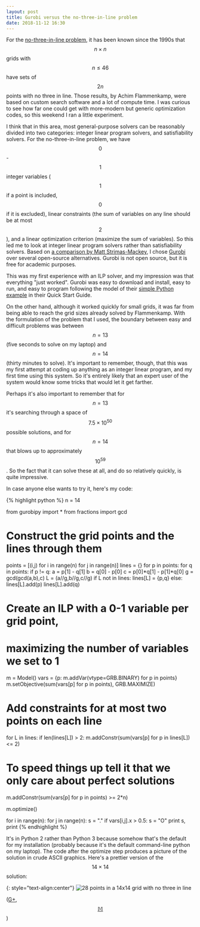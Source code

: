 ```yaml
---
layout: post
title: Gurobi versus the no-three-in-line problem
date: 2018-11-12 16:30
---
```

For the [no-three-in-line problem](https://en.wikipedia.org/wiki/No-three-in-line_problem), it has been known since the 1990s that $$n\times n$$ grids with $$n\le 46$$ have sets of $$2n$$ points with no three in line. Those results, by Achim Flammenkamp, were based on custom search software and a lot of compute time. I was curious to see how far one could get with more-modern but generic optimization codes, so this weekend I ran a little experiment.

I think that in this area, most general-purpose solvers can be reasonably divided into two categories: integer linear program solvers, and satisfiability solvers. For the no-three-in-line problem, we have $$0$$-$$1$$ integer variables ($$1$$ if a point is included, $$0$$ if it is excluded), linear constraints (the sum of variables on any line should be at most $$2$$), and a linear optimization criterion (maximize the sum of variables). So this led me to look at integer linear program solvers rather than satisfiability solvers. Based on [a comparison by Matt Strimas-Mackey](http://strimas.com/prioritization/ilp-performance/), I chose [Gurobi](http://www.gurobi.com/) over several open-source alternatives. Gurobi is not open source, but it is free for academic purposes.

This was my first experience with an ILP solver, and my impression was that everything "just worked". Gurobi was easy to download and install, easy to run, and easy to program following the model of their [simple Python example](http://www.gurobi.com/documentation/8.1/quickstart_windows/py_simple_python_example.html) in their Quick Start Guide.

On the other hand, although it worked quickly for small grids, it was far from being able to reach the grid sizes already solved by Flammenkamp. With the formulation of the problem that I used, the boundary between easy and difficult problems was between $$n=13$$ (five seconds to solve on my laptop) and $$n=14$$ (thirty minutes to solve). It's important to remember, though, that this was my first attempt at coding up anything as an integer linear program, and my first time using this system. So it's entirely likely that an expert user of the system would know some tricks that would let it get farther.

Perhaps it's also important to remember that for $$n=13$$ it's searching through a space of $$7.5\times 10^{50}$$ possible solutions, and for $$n=14$$ that blows up to approximately $$10^{59}$$. So the fact that it can solve these at all, and do so relatively quickly, is quite impressive.

In case anyone else wants to try it, here's my code:

{% highlight python %}
n = 14

from gurobipy import *
from fractions import gcd

# Construct the grid points and the lines through them
points = [(i,j) for i in range(n) for j in range(n)]
lines = {}
for p in points:
    for q in points:
        if p != q:
            a = p[1] - q[1]
            b = q[0] - p[0]
            c = p[0]*q[1] - p[1]*q[0]
            g = gcd(gcd(a,b),c)
            L = (a//g,b//g,c//g)
            if L not in lines:
                lines[L] = {p,q}
            else:
                lines[L].add(p)
                lines[L].add(q)

# Create an ILP with a 0-1 variable per grid point,
# maximizing the number of variables we set to 1
m = Model()
vars = {p: m.addVar(vtype=GRB.BINARY) for p in points}
m.setObjective(sum(vars[p] for p in points), GRB.MAXIMIZE)

# Add constraints for at most two points on each line
for L in lines:
    if len(lines[L]) > 2:
        m.addConstr(sum(vars[p] for p in lines[L]) <= 2)

# To speed things up tell it that we only care about perfect solutions
m.addConstr(sum(vars[p] for p in points) >= 2*n)

m.optimize()

for i in range(n):
    for j in range(n):
        s = "."
        if vars[i,j].x > 0.5:
            s = "O"
        print s,
    print
{% endhighlight %}

It's in Python 2 rather than Python 3 because somehow that's the default for my installation (probably because it's the default command-line python on my laptop).
The code after the optimize step produces a picture of the solution in crude ASCII graphics. Here's a prettier version of the $$14\times 14$$ solution:

{: style="text-align:center"}
![28 points in a 14x14 grid with no three in line]({{site.baseurl}}/assets/2018/no3il14x14.svg)

([G+](https://plus.google.com/100003628603413742554/posts/aEhW29MVv2H), [$$\mathbb{M}$$](https://mathstodon.xyz/@11011110/101061128588762922))